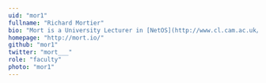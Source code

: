 ```yaml
---
uid: "mor1"
fullname: "Richard Mortier"
bio: "Mort is a University Lecturer in [NetOS](http://www.cl.cam.ac.uk/research/srg/netos/), part of the [Systems Research Group](http://www.cl.cam.ac.uk/research/srg/) in the [University of Cambridge Computer Laboratory](http://www.cl.cam.ac.uk/). Prior to December 2014 he was a Horizon Transitional Fellow in Computer Science with the [Horizon Digital Economy Research Institute](http://www.horizon.ac.uk/) at the [University of Nottingham School of Computer Science](http://www.nottingham.ac.uk/), and following the acquisition of [Unikernel Systems](http://unikernel.com/) he now contracts with [Docker](https://www.docker.com/)."
homepage: "http://mort.io/"
github: "mor1"
twitter: "mort___"
role: "faculty"
photo: "mor1"
---
```


